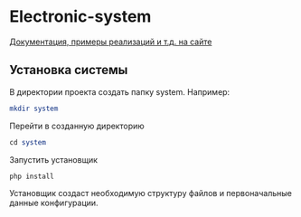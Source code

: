 # Electronic-system

[Документация, примеры реализаций и т.д. на сайте](http://grewi.ru/forums)

## Установка системы
В директории проекта создать папку system. Например:
```php
mkdir system
```

Перейти в созданную директорию
```php
cd system
```
Запустить установщик
```php
php install
```
Установщик создаст необходимую структуру файлов и первоначальные данные конфигурации.

